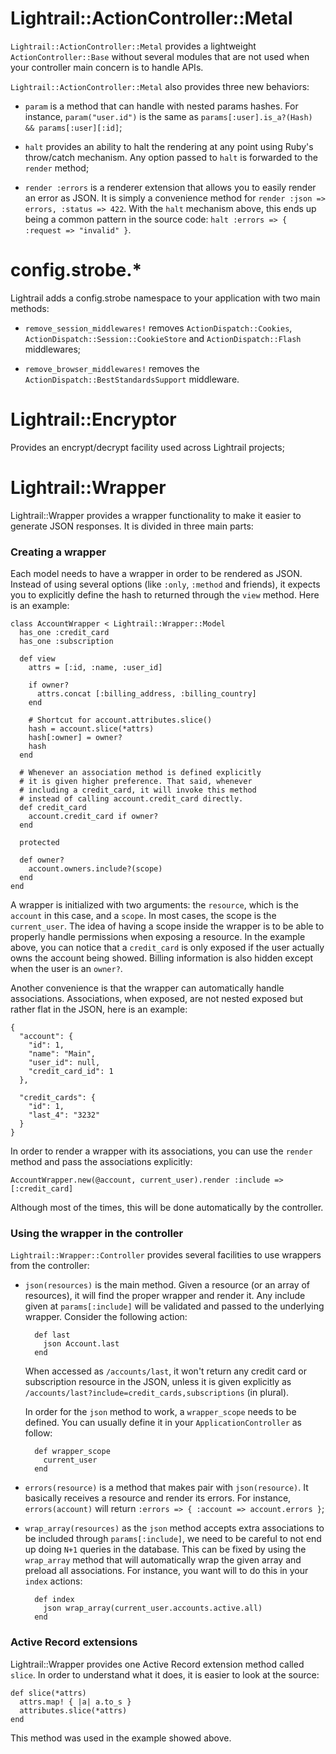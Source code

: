 # Lightrail::ActionController::Metal

`Lightrail::ActionController::Metal` provides a lightweight `ActionController::Base` without several modules that are not used when your controller main concern is to handle APIs.

`Lightrail::ActionController::Metal` also provides three new behaviors:

* `param` is a method that can handle with nested params hashes. For instance, `param("user.id")` is the same as `params[:user].is_a?(Hash) && params[:user][:id]`;

* `halt` provides an ability to halt the rendering at any point using Ruby's throw/catch mechanism. Any option passed to `halt` is forwarded to the `render` method;

* `render :errors` is a renderer extension that allows you to easily render an error as JSON. It is simply a convenience method for `render :json => errors, :status => 422`. With the `halt` mechanism above, this ends up being a common pattern in the source code: `halt :errors => { :request => "invalid" }`.

# config.strobe.*

Lightrail adds a config.strobe namespace to your application with two main methods:

* `remove_session_middlewares!` removes `ActionDispatch::Cookies`,
`ActionDispatch::Session::CookieStore` and `ActionDispatch::Flash` middlewares;

* `remove_browser_middlewares!` removes the `ActionDispatch::BestStandardsSupport` middleware.

# Lightrail::Encryptor

Provides an encrypt/decrypt facility used across Lightrail projects;

# Lightrail::Wrapper

Lightrail::Wrapper provides a wrapper functionality to make it easier to generate JSON responses. It is divided in three main parts:

### Creating a wrapper

Each model needs to have a wrapper in order to be rendered as JSON. Instead of using several options (like `:only`, `:method` and friends), it expects you to explicitly define the hash to returned through the `view` method. Here is an example:

    class AccountWrapper < Lightrail::Wrapper::Model
      has_one :credit_card
      has_one :subscription

      def view
        attrs = [:id, :name, :user_id]

        if owner?
          attrs.concat [:billing_address, :billing_country]
        end

        # Shortcut for account.attributes.slice()
        hash = account.slice(*attrs)
        hash[:owner] = owner?
        hash
      end

      # Whenever an association method is defined explicitly
      # it is given higher preference. That said, whenever
      # including a credit_card, it will invoke this method
      # instead of calling account.credit_card directly.
      def credit_card
        account.credit_card if owner?
      end

      protected

      def owner?
        account.owners.include?(scope)
      end
    end

A wrapper is initialized with two arguments: the `resource`, which is the `account` in this case, and a `scope`. In most cases, the scope is the `current_user`. The idea of having a scope inside the wrapper is to be able to properly handle permissions when exposing a resource. In the example above, you can notice that a `credit_card` is only exposed if the user actually owns the account being showed. Billing information is also hidden except when the user is an `owner?`.

Another convenience is that the wrapper can automatically handle associations. Associations, when exposed, are not nested exposed but rather flat in the JSON, here is an example:

    {
      "account": {
        "id": 1,
        "name": "Main",
        "user_id": null,
        "credit_card_id": 1
      },

      "credit_cards": {
        "id": 1,
        "last_4": "3232"
      }
    }

In order to render a wrapper with its associations, you can use the `render` method and pass the associations explicitly:

    AccountWrapper.new(@account, current_user).render :include => [:credit_card]

Although most of the times, this will be done automatically by the controller.

### Using the wrapper in the controller

`Lightrail::Wrapper::Controller` provides several facilities to use wrappers from the controller:

* `json(resources)` is the main method. Given a resource (or an array of resources), it will find the proper wrapper and render it. Any include given at `params[:include]` will be validated and passed to the underlying wrapper. Consider the following action:

        def last
          json Account.last
        end

  When accessed as `/accounts/last`, it won't return any credit card or subscription resource in the JSON, unless it is given explicitly as `/accounts/last?include=credit_cards,subscriptions` (in plural).

  In order for the `json` method to work, a `wrapper_scope` needs to be defined. You can usually define it in your `ApplicationController` as follow:

        def wrapper_scope
          current_user
        end

* `errors(resource)` is a method that makes pair with `json(resource)`. It basically receives a resource and render its errors. For instance, `errors(account)` will return `:errors => { :account => account.errors }`;

* `wrap_array(resources)` as the `json` method accepts extra associations to be included through `params[:include]`, we need to be careful to not end up doing `N+1` queries in the database. This can be fixed by using the `wrap_array` method that will automatically wrap the given array and preload all associations. For instance, you want will to do this in your `index` actions:

        def index
          json wrap_array(current_user.accounts.active.all)
        end

### Active Record extensions

Lightrail::Wrapper provides one Active Record extension method called `slice`. In order to understand what it does, it is easier to look at the source:

    def slice(*attrs)
      attrs.map! { |a| a.to_s }
      attributes.slice(*attrs)
    end

This method was used in the example showed above.
